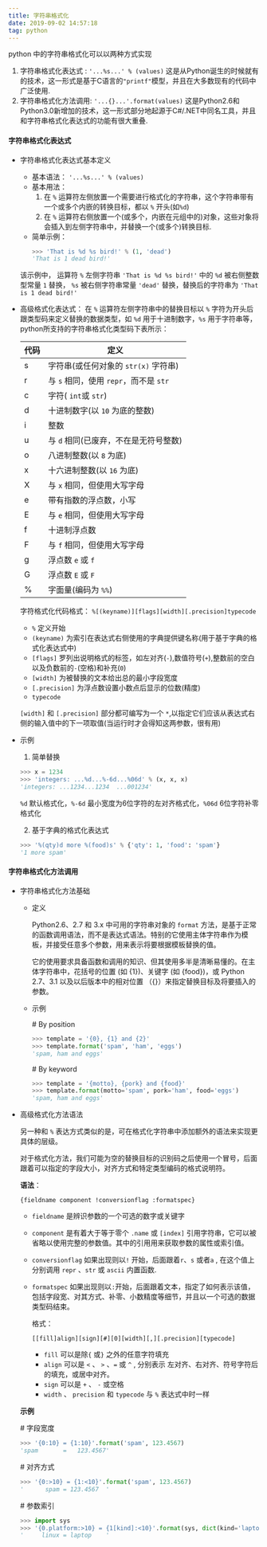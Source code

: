 ```yaml
---
title: 字符串格式化
date: 2019-09-02 14:57:18
tag: python
---
```

python 中的字符串格式化可以以两种方式实现
1. 字符串格式化表达式 : `'...%s...' % (values)`
    这是从Python诞生的时候就有的技术，这一形式是基于C语言的`"printf"`模型，并且在大多数现有的代码中广泛使用.
3. 字符串格式化方法调用: `'...{}...'.format(values)`
    这是Python2.6和Python3.0新增加的技术，这一形式部分地起源于C#/.NET中同名工具，并且和字符串格式化表达式的功能有很大重叠.
<!--more-->

#### 字符串格式化表达式
- 字符串格式化表达式基本定义
  - 基本语法： `'...%s...' % (values)`
  - 基本用法：
    1. 在 `%` 运算符左侧放置一个需要进行格式化的字符串，这个字符串带有一个或多个内嵌的转换目标，都以 `%` 开头(如`%d`)
    2. 在 `%` 运算符右侧放置一个(或多个，内嵌在元组中的)对象，这些对象将会插入到左侧字符串中，并替换一个(或多个)转换目标.
  - 简单示例：
    ```python
    >>> 'That is %d %s bird!' % (1, 'dead')
    'That is 1 dead bird!'
    ```
   该示例中， 运算符 `%` 左侧字符串 `'That is %d %s bird!'` 中的 `%d` 被右侧整数型常量 `1` 替换， `%s` 被右侧字符串常量 `'dead'` 替换，替换后的字符串为 `'That is 1 dead bird!'`
  
- 高级格式化表达式：
  在 `%` 运算符左侧字符串中的替换目标以 `%` 字符为开头后跟类型码来定义替换的数据类型，如 `%d` 用于十进制数字，`%s` 用于字符串等，python所支持的字符串格式化类型码下表所示： 
  
  代码|定义 
  -- | --
  s | 字符串(或任何对象的 `str(x)` 字符串)
  r | 与 `s` 相同，使用 `repr`，而不是 `str`
  c | 字符( `int`或 `str`)
  d | 十进制数字(以 `10` 为底的整数)
  i | 整数
  u | 与 `d` 相同(已废弃，不在是无符号整数)
  o | 八进制整数(以 `8` 为底)
  x | 十六进制整数(以 `16` 为底)
  X | 与 `x` 相同，但使用大写字母
  e | 带有指数的浮点数，小写
  E | 与 `e` 相同，但使用大写字母
  f | 十进制浮点数
  F | 与 `f` 相同，但使用大写字母
  g | 浮点数 `e` 或 `f`
  G | 浮点数 `E` 或 `F`
  % | 字面量(编码为 `%%`)
  
  字符格式化代码格式：
  `%[(keyname)][flags][width][.precision]typecode`
  - `%` 定义开始
  - `(keyname)` 为索引在表达式右侧使用的字典提供键名称(用于基于字典的格式化表达式中)
  - `[flags]` 罗列出说明格式的标签，如左对齐(`-`),数值符号(`+`),整数前的空白以及负数前的`-`(空格)和补充(`0`)
  -  `[width]` 为被替换的文本给出总的最小字段宽度
  -  `[.precision]` 为浮点数设置小数点后显示的位数(精度)
  -  `typecode`   
  
  `[width]` 和 `[.precision]` 部分都可编写为一个 `*`,以指定它们应该从表达式右侧的输入值中的下一项取值(当运行时才会得知这两参数，很有用)
  
- 示例
  1. 简单替换
  ```python
  >>> x = 1234
  >>> 'integers: ...%d...%-6d...%06d' % (x, x, x)
  'integers: ...1234...1234  ...001234'
  ```
  `%d` 默认格式化，`%-6d` 最小宽度为6位字符的左对齐格式化，`%06d` 6位字符补零格式化  
  
  2. 基于字典的格式化表达式
  ```python
  >>> '%(qty)d more %(food)s' % {'qty': 1, 'food': 'spam'}
  '1 more spam'
  ```

#### 字符串格式化方法调用

- 字符串格式化方法基础

  - 定义

    Python2.6、2.7 和 3.x 中可用的字符串对象的 `format` 方法，是基于正常的函数调用语法，而不是表达式语法。特别的它使用主体字符串作为模板，并接受任意多个参数，用来表示将要根据模板替换的值。

    它的使用要求具备函数和调用的知识、但其使用多半是清晰易懂的。在主体字符串中，花括号的位置 (如 {1})、关键字 (如 {food})，或 Python 2.7、3.1 以及以后版本中的相对位置 （{}）来指定替换目标及将要插入的参数。

  - 示例

    \# By position

    ```python
    >>> template = '{0}, {1} and {2}'
    >>> template.format('spam', 'ham', 'eggs')
    'spam, ham and eggs'
    ```

    \# By keyword

    ```python
    >>> template = '{motto}, {pork} and {food}'
    >>> template.format(motto='spam', pork='ham', food='eggs')
    'spam, ham and eggs'
    ```

- 高级格式化方法语法

  另一种和 `%` 表达方式类似的是，可在格式化字符串中添加额外的语法来实现更具体的层级。

  对于格式化方法，我们可能为空的替换目标的识别码之后使用一个冒号，后面跟着可以指定的字段大小，对齐方式和特定类型编码的格式说明符。

  

  **语法**：

  `{fieldname component !conversionflag :formatspec}`

  - `fieldname` 是辨识参数的一个可选的数字或关键字

  - `component` 是有着大于等于零个 `.name` 或 `[index]` 引用字符串，它可以被省略以使用完整的参数值。其中的引用用来获取参数的属性或索引值。

  - `conversionflag` 如果出现则以`!` 开始，后面跟着`r`、`s` 或者`a` , 在这个值上分别调用 `repr` 、`str` 或 `ascii` 内置函数.

  - `formatspec` 如果出现则以`:`开始，后面跟着文本，指定了如何表示该值，包括字段宽、对其方式、补零、小数精度等细节，并且以一个可选的数据类型码结束。

    格式：

    `[[fill]align][sign][#][0][width][,][.precision][typecode]`

    - `fill` 可以是除`{` 或`}` 之外的任意字符填充
    - `align` 可以是 `<` 、 `>` 、`=` 或 `^` , 分别表示 左对齐、右对齐、符号字符后的填充，或居中对齐。
    - `sign` 可以是 `+` 、 `-`  或空格
    - `width` 、 `precision` 和 `typecode`  与  `%` 表达式中时一样

  **示例**

  \# 字段宽度

  ```python
  >>> '{0:10} = {1:10}'.format('spam', 123.4567)
  'spam       =   123.4567'
  ```

  \# 对齐方式

  ```python
  >>> '{0:>10} = {1:<10}'.format('spam', 123.4567)
  '      spam = 123.4567  '
  ```

  \# 参数索引

  ```python
  >>> import sys
  >>> '{0.platform:>10} = {1[kind]:<10}'.format(sys, dict(kind='laptop'))
  '     linux = laptop    '
  ```

  

